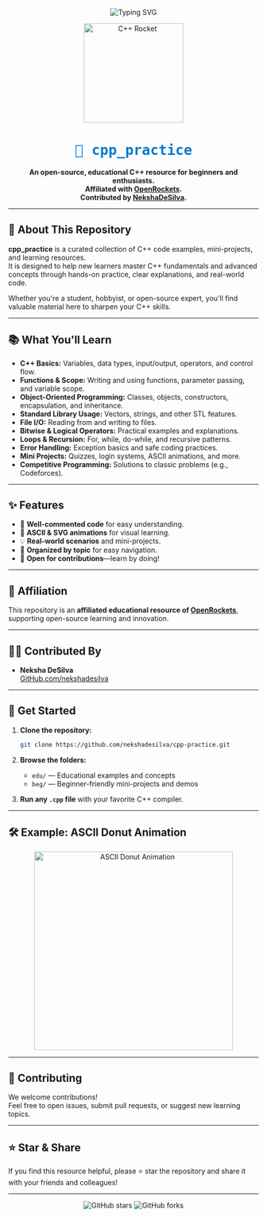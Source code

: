 <!-- Banner SVG Animation -->
<p align="center">
  <img src="https://readme-typing-svg.demolab.com?font=Fira+Code&size=36&pause=1000&color=00BFFF&center=true&vCenter=true&width=700&lines=Welcome+to+cpp_practice!;Your+Educational+Resource+for+C%2B%2B+Learning" alt="Typing SVG" />
</p>

<p align="center">
  <img src="https://svgshare.com/i/13rT.svg" width="200" alt="C++ Rocket" />
</p>

<h1 align="center" style="font-family: 'Fira Code', monospace; color: #007acc;">
  🚀 cpp_practice
</h1>

<p align="center">
  <b>An open-source, educational C++ resource for beginners and enthusiasts.<br>
  Affiliated with <a href="https://github.com/OpenRockets">OpenRockets</a>.<br>
  Contributed by <a href="https://github.com/nekshadesilva">NekshaDeSilva</a>.</b>
</p>

---

## 🌟 About This Repository

**cpp_practice** is a curated collection of C++ code examples, mini-projects, and learning resources.  
It is designed to help new learners master C++ fundamentals and advanced concepts through hands-on practice, clear explanations, and real-world code.

Whether you're a student, hobbyist, or open-source expert, you'll find valuable material here to sharpen your C++ skills.

---

## 📚 What You'll Learn

- **C++ Basics:** Variables, data types, input/output, operators, and control flow.
- **Functions & Scope:** Writing and using functions, parameter passing, and variable scope.
- **Object-Oriented Programming:** Classes, objects, constructors, encapsulation, and inheritance.
- **Standard Library Usage:** Vectors, strings, and other STL features.
- **File I/O:** Reading from and writing to files.
- **Bitwise & Logical Operators:** Practical examples and explanations.
- **Loops & Recursion:** For, while, do-while, and recursive patterns.
- **Error Handling:** Exception basics and safe coding practices.
- **Mini Projects:** Quizzes, login systems, ASCII animations, and more.
- **Competitive Programming:** Solutions to classic problems (e.g., Codeforces).

---

## ✨ Features

- 📝 **Well-commented code** for easy understanding.
- 🎨 **ASCII & SVG animations** for visual learning.
- 💡 **Real-world scenarios** and mini-projects.
- 📂 **Organized by topic** for easy navigation.
- 🤝 **Open for contributions**—learn by doing!

---

## 🚀 Affiliation

This repository is an **affiliated educational resource of [OpenRockets](https://github.com/OpenRockets)**, supporting open-source learning and innovation.

---

## 👨‍💻 Contributed By

- **Neksha DeSilva**  
  [GitHub.com/nekshadesilva](https://github.com/nekshadesilva)

---

## 🌈 Get Started

1. **Clone the repository:**
   ```sh
   git clone https://github.com/nekshadesilva/cpp-practice.git
2. **Browse the folders:**  
   - `edu/` — Educational examples and concepts  
   - `beg/` — Beginner-friendly mini-projects and demos

3. **Run any `.cpp` file** with your favorite C++ compiler.

---

## 🛠️ Example: ASCII Donut Animation

<p align="center">
  <img src="https://raw.githubusercontent.com/nekshadesilva/cpp-practice/main/assets/donut.gif" width="400" alt="ASCII Donut Animation" />
</p>

---

## 🤝 Contributing

We welcome contributions!  
Feel free to open issues, submit pull requests, or suggest new learning topics.

---

## ⭐ Star & Share

If you find this resource helpful, please ⭐ star the repository and share it with your friends and colleagues!

---

<p align="center">
  <img src="https://img.shields.io/github/stars/nekshadesilva/cpp-practice?style=social" alt="GitHub stars" />
  <img src="https://img.shields.io/github/forks/nekshadesilva/cpp-practice?style=social" alt="GitHub forks" />
</p>